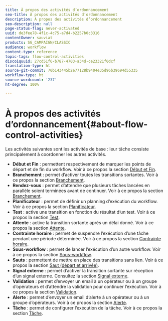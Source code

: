 ```yaml
---
title: À propos des activités d’ordonnancement
seo-title: À propos des activités d’ordonnancement
description: À propos des activités d’ordonnancement
seo-description: null
page-status-flag: never-activated
uuid: de3fee78-4f1c-4c75-a7d4-b2257b0c3316
contentOwner: sauviat
products: SG_CAMPAIGN/CLASSIC
audience: workflow
content-type: reference
topic-tags: flow-control-activities
discoiquuid: 27cd51f6-b787-4703-a34d-ce23321f0dcf
translation-type: ht
source-git-commit: 70b143445b2e77128b9404e35d96b39694d55335
workflow-type: ht
source-wordcount: '237'
ht-degree: 100%

---
```



# À propos des activités d’ordonnancement{#about-flow-control-activities}

Les activités suivantes sont les activités de base : leur tâche consiste principalement à coordonner les autres activités.

* **Début et Fin** : permettent respectivement de marquer les points de départ et de fin du workflow. Voir à ce propos la section [Début et Fin](../../workflow/using/start-and-end.md).
* **Branchement** : permet d’activer toutes les transitions sortantes. Voir à ce propos la section [Branchement](../../workflow/using/fork.md).
* **Rendez-vous** : permet d’attendre que plusieurs tâches lancées en parallèle soient terminées avant de continuer. Voir à ce propos la section [Branchement](../../workflow/using/fork.md).
* **Planificateur** : permet de définir un planning d’exécution du workflow. Voir à ce propos la section [Planificateur](../../workflow/using/scheduler.md).
* **Test** : active une transition en fonction du résultat d’un test. Voir à ce propos la section [Test](../../workflow/using/test.md).
* **Attente** : active la transition sortante après un délai donné. Voir à ce propos la section [Attente](../../workflow/using/wait.md).
* **Contrainte horaire** : permet de suspendre l’exécution d’une tâche pendant une période déterminée. Voir à ce propos la section [Contrainte horaire](../../workflow/using/time-constraint.md).
* **Sous-workflow** : permet de lancer l’exécution d’un autre workflow. Voir à ce propos la section [Sous-workflow](../../workflow/using/sub-workflow.md).
* **Sauts** : permettent de mettre en place des transitions sans lien. Voir à ce propos la section [Saut (départ et arrivée)](../../workflow/using/jump--start-point-and-end-point-.md).
* **Signal externe** : permet d’activer la transition sortante sur réception d’un signal externe. Consultez la section [Signal externe](../../workflow/using/external-signal.md).
* **Validation** : permet d’envoyer un email à un opérateur ou à un groupe d’opérateurs et d’attendre la validation pour continuer l’exécution. Voir à ce propos la section [Validation](../../workflow/using/approval.md).
* **Alerte** : permet d’envoyer un email d’alerte à un opérateur ou à un groupe d’opérateurs. Voir à ce propos la section [Alerte](../../workflow/using/alert.md).
* **Tâche** : permet de configurer l’exécution de la tâche. Voir à ce propos la section [Tâche](../../workflow/using/task.md).

